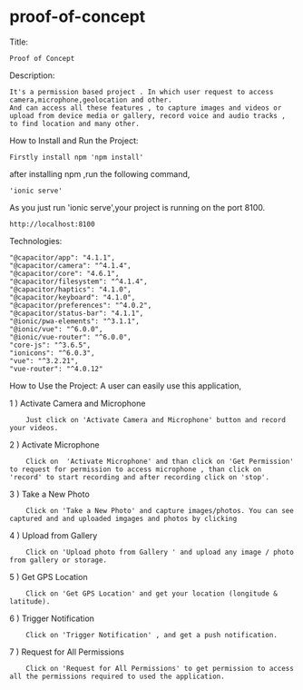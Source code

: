 # proof-of-concept


Title:

    Proof of Concept

Description:

    It's a permission based project . In which user request to access camera,microphone,geolocation and other. 
    And can access all these features , to capture images and videos or upload from device media or gallery, record voice and audio tracks ,
    to find location and many other.

How to Install and Run the Project:
 
    Firstly install npm 'npm install'

after installing npm ,run the following command,

    'ionic serve'

As you just run 'ionic serve',your project is running on the port 8100.

    http://localhost:8100


Technologies:
    
    "@capacitor/app": "4.1.1",
    "@capacitor/camera": "^4.1.4",
    "@capacitor/core": "4.6.1",
    "@capacitor/filesystem": "^4.1.4",
    "@capacitor/haptics": "4.1.0",
    "@capacitor/keyboard": "4.1.0",
    "@capacitor/preferences": "^4.0.2",
    "@capacitor/status-bar": "4.1.1",
    "@ionic/pwa-elements": "^3.1.1",
    "@ionic/vue": "^6.0.0",
    "@ionic/vue-router": "^6.0.0",
    "core-js": "^3.6.5",
    "ionicons": "^6.0.3",
    "vue": "^3.2.21",
    "vue-router": "^4.0.12"   

How to Use the Project:
    A user can easily use this application,

1 ) Activate Camera and Microphone
 
        Just click on 'Activate Camera and Microphone' button and record your videos.

2 ) Activate Microphone 

        Click on  'Activate Microphone' and than click on 'Get Permission' to request for permission to access microphone , than click on 'record' to start recording and after recording click on 'stop'.

3 ) Take a New Photo 

        Click on 'Take a New Photo' and capture images/photos. You can see captured and and uploaded imgages and photos by clicking 

4 ) Upload from Gallery

        Click on 'Upload photo from Gallery ' and upload any image / photo from gallery or storage.

5 ) Get GPS Location 

        Click on 'Get GPS Location' and get your location (longitude & latitude).

6 ) Trigger Notification

        Click on 'Trigger Notification' , and get a push notification.

7 ) Request for All Permissions 

        Click on 'Request for All Permissions' to get permission to access all the permissions required to used the application.


